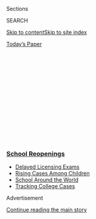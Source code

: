 <div id="app">

<div>

<div>

<div>

<div class="NYTAppHideMasthead css-1q2w90k e1suatyy0">

<div class="section css-ui9rw0 e1suatyy2">

<div class="css-eph4ug er09x8g0">

<div class="css-6n7j50">

</div>

<span class="css-1dv1kvn">Sections</span>

<div class="css-10488qs">

<span class="css-1dv1kvn">SEARCH</span>

</div>

[Skip to content](#site-content)[Skip to site
index](#site-index)

</div>

<div class="css-10698na e1huz5gh0">

</div>

</div>

<div id="masthead-bar-one" class="section hasLinks css-15hmgas e1csuq9d3">

<div class="css-uqyvli e1csuq9d0">

</div>

<div class="css-1uqjmks e1csuq9d1">

</div>

<div class="css-9e9ivx">

[](https://myaccount.nytimes3xbfgragh.onion/auth/login?response_type=cookie&client_id=vi)

</div>

<div class="css-1bvtpon e1csuq9d2">

[Today’s
Paper](https://www.nytimes3xbfgragh.onion/section/todayspaper)

</div>

</div>

</div>

</div>

<div data-aria-hidden="false">

<div id="site-content" data-role="main">

<div>

<div class="css-1aor85t" style="opacity:0.000000001;z-index:-1;visibility:hidden">

<div class="css-1hqnpie">

<div class="css-epjblv">

<span class="css-z6pdnw">If My Classmates Are Going to Cheat on an
Online Exam, Why Can’t
I?</span>

</div>

<div class="css-k008qs">

<div class="css-1iwv8en">

<span class="css-18z7m18"></span>

<div>

<div>

</div>

</div>

</div>

<span class="css-1n6z4y">https://nyti.ms/34hBbWZ</span>

<div class="css-1705lsu">

<div class="css-4xjgmj">

<div class="css-4skfbu" data-role="toolbar" data-aria-label="Social Media Share buttons, Save button, and Comments Panel with current comment count" data-testid="share-tools">

  - 
  - 
  - 
  - 
    
    <div class="css-6n7j50">
    
    </div>

  - 
  - 

</div>

</div>

</div>

</div>

</div>

</div>

<div class="css-13pd83m">

<div class="css-l9svim">

### [<span class="css-pa1jbp"><span class="css-1rxm0ex">School</span><span class="css-1rxm0ex"> Reopenings</span></span>](https://www.nytimes3xbfgragh.onion/spotlight/schools-reopening?name=styln-coronavirus-schools-reopening&region=TOP_BANNER&block=storyline_menu_recirc&action=click&pgtype=Article&impression_id=769bf890-f1d6-11ea-940c-23fcdfc65706&variant=undefined)

  - <span class="css-ousu42">[Delayed Licensing
    Exams](https://www.nytimes3xbfgragh.onion/2020/09/04/us/bar-exam-coronavirus.html?name=styln-coronavirus-schools-reopening&region=TOP_BANNER&block=storyline_menu_recirc&action=click&pgtype=Article&impression_id=769bf891-f1d6-11ea-940c-23fcdfc65706&variant=undefined)</span>
  - <span class="css-ousu42">[Rising Cases Among
    Children](https://www.nytimes3xbfgragh.onion/interactive/2020/08/31/us/coronavirus-cases-children.html?name=styln-coronavirus-schools-reopening&region=TOP_BANNER&block=storyline_menu_recirc&action=click&pgtype=Article&impression_id=769bf892-f1d6-11ea-940c-23fcdfc65706&variant=undefined)</span>
  - <span class="css-ousu42">[School Around the
    World](https://www.nytimes3xbfgragh.onion/2020/09/01/world/schools-reopen-globe-students.html?name=styln-coronavirus-schools-reopening&region=TOP_BANNER&block=storyline_menu_recirc&action=click&pgtype=Article&impression_id=769bf893-f1d6-11ea-940c-23fcdfc65706&variant=undefined)</span>
  - <span class="css-ousu42">[Tracking College
    Cases](https://www.nytimes3xbfgragh.onion/interactive/2020/us/covid-college-cases-tracker.html?name=styln-coronavirus-schools-reopening&region=TOP_BANNER&block=storyline_menu_recirc&action=click&pgtype=Article&impression_id=769c1fa0-f1d6-11ea-940c-23fcdfc65706&variant=undefined)</span>

</div>

</div>

<div id="top-wrapper" class="css-1sy8kpn">

<div id="top-slug" class="css-l9onyx">

Advertisement

</div>

[Continue reading the main
story](#after-top)

<div class="ad top-wrapper" style="text-align:center;height:100%;display:block;min-height:250px">

<div id="top" class="place-ad" data-position="top" data-size-key="top">

</div>

</div>

<div id="after-top">

</div>

</div>

<div id="sponsor-wrapper" class="css-1hyfx7x">

<div id="sponsor-slug" class="css-19vbshk">

Supported by

</div>

[Continue reading the main
story](#after-sponsor)

<div id="sponsor" class="ad sponsor-wrapper" style="text-align:center;height:100%;display:block">

</div>

<div id="after-sponsor">

</div>

</div>

[The
Ethicist](/column/the-ethicist "The Ethicist")

<div class="css-1vkm6nb ehdk2mb0">

# If My Classmates Are Going to Cheat on an Online Exam, Why Can’t I?

</div>

<div class="css-79elbk" data-testid="photoviewer-wrapper">

<div class="css-z3e15g" data-testid="photoviewer-wrapper-hidden">

</div>

<div class="css-1a48zt4 ehw59r15" data-testid="photoviewer-children">

![<span class="css-ach9cc e1z0qqy90" itemprop="copyrightHolder"><span class="css-1ly73wi e1tej78p0">Credit...</span><span><span>Illustration
by Tomi
Um</span></span></span>](https://static01.graylady3jvrrxbe.onion/images/2020/04/12/magazine/12Ethicist/12Ethicist-articleLarge.jpg?quality=75&auto=webp&disable=upscale)

</div>

</div>

<div class="css-xt80pu e12qa4dv0">

<div class="css-18e8msd">

<div class="css-vp77d3 epjyd6m0">

<div class="css-1baulvz">

By <span class="css-1baulvz last-byline" itemprop="name">Kwame Anthony
Appiah</span>

</div>

</div>

  - April 7,
    2020

  - 
    
    <div class="css-4xjgmj">
    
    <div class="css-d8bdto" data-role="toolbar" data-aria-label="Social Media Share buttons, Save button, and Comments Panel with current comment count" data-testid="share-tools">
    
      - 
      - 
      - 
      - 
        
        <div class="css-6n7j50">
        
        </div>
    
      - 
      - 
    
    </div>
    
    </div>

</div>

</div>

<div class="section meteredContent css-1r7ky0e" name="articleBody" itemprop="articleBody">

<div class="css-1fanzo5 StoryBodyCompanionColumn">

<div class="css-53u6y8">

*Because of efforts to slow the spread of Covid-19, the large university
I attend has, like many others, transitioned to online instruction for
the foreseeable future. In-person classes are not prohibited, but the
administration has strongly recommended against them. Because we are on
the quarter system, our final exams are scheduled for next week,
immediately before our spring break. This means that professors must
choose from a number of less-than-ideal options for administering
exams.*

*Some have given students the choice of an optional final, or canceled
them altogether, basing their grade entirely on past work. Others have
chosen to use an online service that monitors students while they take
their tests in order to ensure that they do not cheat. The downside of
this service is that it requires access to a computer with a webcam, a
reliable internet connection and access to a quiet, empty room. Those
requirements pose a challenge for many college students, particularly
those with fewer resources — and more roommates.*

*In consideration of this, another popular option is to require an
online exam with a request for academic honesty as the only safeguard
against cheating. Based on conversations I’ve had with and heard among
classmates, I think it is fair to assume that the vast majority of
students will take advantage of the resources now available to them
(i.e., notes, friends, the internet) in order to succeed. This will
result in a much higher average performance than an in-person exam
would, putting anyone who does not cheat at a disadvantage as any
grading on a curve would hurt him or her.*

*While I know that it is dishonest to cheat and I value my integrity, I
also want to maintain a high G.P.A., and it seems that those goals are
in conflict with each other. I plan to take my exam for an uncurved
class in accordance with academic-honesty policies, but would it be
entirely unacceptable to consult my friends or notes minimally during a
curved class’s final?* Delaney

</div>

</div>

<div class="css-1fanzo5 StoryBodyCompanionColumn">

<div class="css-53u6y8">

**It’s a familiar** protest: “But everyone else is doing it\!” You won’t
be surprised that the Ethicist takes a dim view of this argument.
Cheating, being a form of dishonesty, is wrong even when rampant.

<div id="NYT_MAIN_CONTENT_1_REGION" class="css-9tf9ac">

<div>

</div>

</div>

But beyond the poor choices your classmates are making, I’m concerned
about the poor choices your professors are making. A setup that
encourages cheating and penalizes honesty is a badly designed one.
Students should not be led unnecessarily into
temptation.

</div>

</div>

<div style="max-width:100%;margin:0 auto">

<div class="css-17dprlf" data-id="100000007067787" data-slug="12mag-ethicist-pullquote1" style="max-width:600px">

</div>

</div>

<div class="css-1fanzo5 StoryBodyCompanionColumn">

<div class="css-53u6y8">

Why not tell your instructors, in both the curved and uncurved classes,
that it makes sense to have an open-book exam? Doing this might require
changing the test. But given the circumstances you describe, it may be
the only responsible option.

If a professor insists on ignoring these realities, however, you should
still do the honest thing. Ethics is always, in part, about what kind of
person you ought to be. Even though your integrity could cost you on the
curve, it has distinct advantages when it comes to looking yourself in
the eye.

</div>

</div>

<div class="css-1fanzo5 StoryBodyCompanionColumn">

<div class="css-53u6y8">

*I’m the executive director of a small nonprofit whose employees can
easily work remotely. In implementing our remote-work plan, I shared
with the staff that the office isn’t 100 percent off limits: I will stop
by a couple of times a week to get the mail; another person will be by
from time to time to water his plants; we may need to pick up a document
here and there. All of that is fine and doesn’t contradict our attempt
to do the social distancing public-health officials are recommending.*

*But for me, working at home is very unappealing. I live in a very small
house with a spouse who will also most likely be home, no private space
to set up for my work and a dog that is a big barker, which will
interrupt the many phone meetings I will need to conduct.*

*From an ethical perspective, may I work from the office alone, while
everyone else works remotely? If I do so, do I need to be explicit with
our team and offer it to others?*

*I believe that most people see remote work as an attractive option —
you don’t need to dress up, can be running laundry while working, can
have lunch with your spouse. Not me. May I go to the office, even though
we have instituted a remote-work policy?* Name
Withheld

<div id="NYT_MAIN_CONTENT_3_REGION" class="css-9tf9ac">

<div>

<div id="styln-prism-freeform-1596575370630" class="section interactive-content interactive-size-medium css-1ftcdic">

<div class="css-17ih8de interactive-body">

<div id="prism-freeform-block-70136" class="css-19mumt8" data-role="complementary" data-storyline="School Reopenings" data-truncated="false" tabindex="0">

<div class="css-a8d9oz">

<div>

[](https://www.nytimes3xbfgragh.onion/spotlight/schools-reopening?action=click&pgtype=Article&state=default&region=MAIN_CONTENT_3&context=storylines_keepup)

### School Reopenings ›

#### Back to School

Updated Sept. 4, 2020

The latest on how schools are reopening amid the pandemic.

  -   - There have been at least [51,000 coronavirus
        cases](https://www.nytimes3xbfgragh.onion/interactive/2020/us/covid-college-cases-tracker.html?name=styln-coronavirus-schools-reopening&action=click&pgtype=Article&state=default&region=MAIN_CONTENT_3&context=storylines_keepup&region=TOP_BANNER█=storyline_menu_recirc&action=click&pgtype=Article&impression_id=149dfe80-eea3-11ea-aea8-57f827c5e458&variant=1_Show) at
        more than 1,000 American college campuses since the pandemic
        began, the latest New York Times’s survey shows.
      - [SUNY
        Oneonta](https://www.nytimes3xbfgragh.onion/2020/09/03/nyregion/new-york-suny-oneonta-coronavirus.html?action=click&pgtype=Article&state=default&region=MAIN_CONTENT_3&context=storylines_keepup) canceled
        in-person classes and sent students home because of a
        coronavirus outbreak.
      - [Millions of college
        students](https://www.nytimes3xbfgragh.onion/2020/09/04/world/americas/latin-america-education.html?&action=click&pgtype=Article&state=default&region=MAIN_CONTENT_3&context=storylines_keepup) in
        Latin America are leaving their studies because of the pandemic.
      - Professional licensing exams have been severely disrupted by the
        coronavirus, making it difficult for [newly trained lawyers,
        doctors](https://www.nytimes3xbfgragh.onion/2020/09/04/us/bar-exam-coronavirus.html?action=click&pgtype=Article&state=default&region=MAIN_CONTENT_3&context=storylines_keepup) and
        others to start their careers.

<div id="styln-survey-component-70136" class="styln-survey-component">

</div>

</div>

</div>

</div>

</div>

</div>

</div>

</div>

**Your worry is,** in essence, that you would be taking advantage of
your position of authority to grant yourself a privilege. So suppose you
were just another staff member. Would a fair-minded boss grant you
permission to do this?

To make that determination, this boss would need to survey staff members
and confirm your hunch that most people prefer to work remotely. If you
were the only person who wanted to work in the office, there’d be no
worries either about unfairness or about social exposure. Even if a
couple of you wanted to work in the office — assuming that your state
hasn’t ordered nonessential workers to stay at home and that you’d be
getting to work in a way (by car, say) that risked no further exposure —
you each might be able to maintain distancing on the occasions when you
were both in the building. Under those circumstances, what you have in
mind could be just fine: There would be no harm in doing what a
reasonable boss would agree to your doing. You’ll need to be
transparent, then, and make sure that your assumptions are warranted.
But as long as your use of the office is something you can defend to
your staff in this sort of way, they shouldn’t regard it as unfair.

*My partner and I are both employed and have two children in a day care
center. Our oldest attends four days a week, and our youngest attends
two days a week. My partner works four days a week as a registered nurse
at a clinic, and I am employed full time at a higher-education
institution as a director.*

</div>

</div>

<div class="css-1fanzo5 StoryBodyCompanionColumn">

<div class="css-53u6y8">

*Recently, in response to the coronavirus, my employer required all
nonessential employees to work remotely until further notice. In
addition to a number of other directives, the governor of our state
encouraged day care centers to stay open.*

*We are in a fortunate position to suffer no significant financial
consequence keeping our children at home while I work remotely.
Admittedly, I would not be as productive in this situation as I could
otherwise be, but my employer is understanding. However, even if we
choose to keep our children at home, we will continue to be charged
weekly tuition from the day care center so long as it remains open.*

*My partner and I have debated continuing to take our children to day
care. Is it selfish to send your children to day care if you can easily
keep them at home? Are we selfish to focus on “getting our money’s
worth” for each week? Are families with the means to stay at home with
children obligated to do so for the public good, even if it means
forfeiting fees for something they’re not using?* James E., Minneapolis

**Your partner is** a nurse and so should be in a position to assess
whether the kids’ going to day care poses risks to them and to others,
including you. Public-health experts, I will note, tend to be more
concerned with the prospect of children’s spreading infection than
falling ill with it. If getting sick isn’t a big problem for most kids,
though, having sick parents definitely is. So do your best to maintain
social distancing for their sake as well as yours. And that probably
means keeping them home. You think that having kids underfoot will
reduce your productivity. You might consider how your productivity will
be affected if you come down with Covid-19.

As for your sunk costs? You should forget about getting value for money,
given that you’re clearly in a position to put that aside. Even if you
don’t send your kids to the center, you’ll be supporting a place that is
relied upon by parents who don’t have the luxury of deciding to keep
their kids at home. In this respect, you’re making another social
contribution, beyond the one you’d make by social distancing. More
we-thinking and less me-thinking is one thing that’s needed from all of
us right now.

</div>

</div>

</div>

<div>

</div>

<div>

</div>

<div>

</div>

<div>

<div id="bottom-wrapper" class="css-1ede5it">

<div id="bottom-slug" class="css-l9onyx">

Advertisement

</div>

[Continue reading the main
story](#after-bottom)

<div id="bottom" class="ad bottom-wrapper" style="text-align:center;height:100%;display:block;min-height:90px">

</div>

<div id="after-bottom">

</div>

</div>

</div>

</div>

</div>

## Site Index

<div>

</div>

## Site Information Navigation

  - [© <span>2020</span> <span>The New York Times
    Company</span>](https://help.nytimes3xbfgragh.onion/hc/en-us/articles/115014792127-Copyright-notice)

<!-- end list -->

  - [NYTCo](https://www.nytco.com/)
  - [Contact
    Us](https://help.nytimes3xbfgragh.onion/hc/en-us/articles/115015385887-Contact-Us)
  - [Work with us](https://www.nytco.com/careers/)
  - [Advertise](https://nytmediakit.com/)
  - [T Brand Studio](http://www.tbrandstudio.com/)
  - [Your Ad
    Choices](https://www.nytimes3xbfgragh.onion/privacy/cookie-policy#how-do-i-manage-trackers)
  - [Privacy](https://www.nytimes3xbfgragh.onion/privacy)
  - [Terms of
    Service](https://help.nytimes3xbfgragh.onion/hc/en-us/articles/115014893428-Terms-of-service)
  - [Terms of
    Sale](https://help.nytimes3xbfgragh.onion/hc/en-us/articles/115014893968-Terms-of-sale)
  - [Site
    Map](https://spiderbites.nytimes3xbfgragh.onion)
  - [Help](https://help.nytimes3xbfgragh.onion/hc/en-us)
  - [Subscriptions](https://www.nytimes3xbfgragh.onion/subscription?campaignId=37WXW)

</div>

</div>

</div>

</div>
